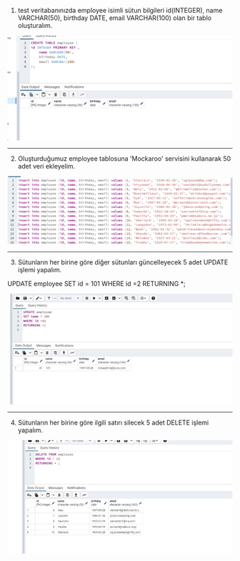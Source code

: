 1. test veritabanınızda employee isimli sütun bilgileri id(INTEGER), name VARCHAR(50), birthday DATE, email VARCHAR(100) olan bir tablo oluşturalım.

![img.png](img/a.png)

-------------------

2. Oluşturduğumuz employee tablosuna 'Mockaroo' servisini kullanarak 50 adet veri ekleyelim.

![img.png](img/img.png)

------------------

3. Sütunların her birine göre diğer sütunları güncelleyecek 5 adet UPDATE işlemi yapalım.

UPDATE employee
SET id = 101
WHERE id =2
RETURNING *;

![img.png](img/img1.png)

-------------------

4. Sütunların her birine göre ilgili satırı silecek 5 adet DELETE işlemi yapalım.

![img.png](img/img2.png)